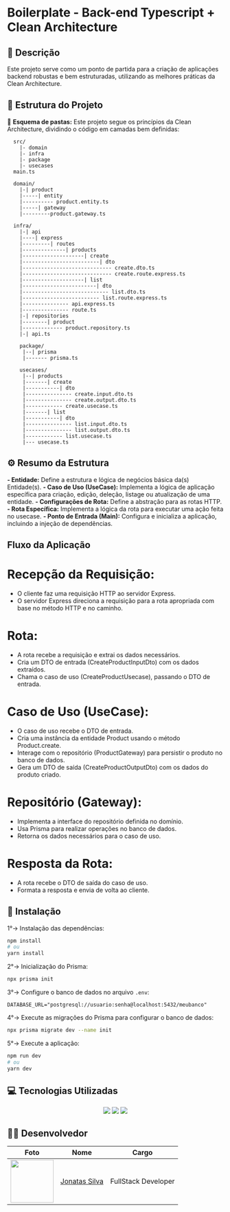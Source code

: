# Boilerplate - Back-end Typescript + Clean Architecture

## 💬 Descrição

Este projeto serve como um ponto de partida para a criação de aplicações backend robustas e bem estruturadas, utilizando as melhores práticas da Clean Architecture.

## 🚧 Estrutura do Projeto

📂 **Esquema de pastas:** Este projeto segue os princípios da Clean Architecture, dividindo o código em camadas bem definidas:
```
  src/
    |- domain
    |- infra
    |- package
    |- usecases
  main.ts

  domain/
    |-| product
    |-----| entity
    |---------- product.entity.ts
    |-----| gateway
    |---------product.gateway.ts

  infra/
    |-| api
    |----| express
    |---------| routes
    |--------------| products
    |--------------------| create
    |-------------------------| dto
    |----------------------------- create.dto.ts
    |----------------------------- create.route.express.ts
    |--------------------| list
    |------------------------| dto
    |---------------------------- list.dto.ts
    |------------------------- list.route.express.ts
    |--------------- api.express.ts
    |--------------- route.ts
    |-| repositories
    |--------| product
    |------------- product.repository.ts
    |-| api.ts

    package/
     |--| prisma
     |------- prisma.ts

    usecases/
     |--| products
     |-------| create
     |-----------| dto
     |--------------- create.input.dto.ts
     |--------------- create.output.dto.ts
     |------------ create.usecase.ts
     |-------| list
     |-----------| dto
     |--------------- list.input.dto.ts
     |--------------- list.output.dto.ts
     |------------ list.usecase.ts
     |--- usecase.ts
```
## ⚙ Resumo da Estrutura

**- Entidade:** Define a estrutura e lógica de negócios básica da(s) Entidade(s).
**- Caso de Uso (UseCase):** Implementa a lógica de aplicação específica para criação, edição, deleção, listage ou atualização de uma entidade.
**- Configurações de Rota:** Define a abstração para as rotas HTTP.
**- Rota Específica:** Implementa a lógica da rota para executar uma ação feita no usecase.
**- Ponto de Entrada (Main):** Configura e inicializa a aplicação, incluindo a injeção de dependências.

## Fluxo da Aplicação

# Recepção da Requisição:
- O cliente faz uma requisição HTTP ao servidor Express.
- O servidor Express direciona a requisição para a rota apropriada com base no método HTTP e no caminho.

# Rota:
- A rota recebe a requisição e extrai os dados necessários.
- Cria um DTO de entrada (CreateProductInputDto) com os dados extraídos.
- Chama o caso de uso (CreateProductUsecase), passando o DTO de entrada.

# Caso de Uso (UseCase):
- O caso de uso recebe o DTO de entrada.
- Cria uma instância da entidade Product usando o método Product.create.
- Interage com o repositório (ProductGateway) para persistir o produto no banco de dados.
- Gera um DTO de saída (CreateProductOutputDto) com os dados do produto criado.

# Repositório (Gateway):
- Implementa a interface do repositório definida no domínio.
- Usa Prisma para realizar operações no banco de dados.
- Retorna os dados necessários para o caso de uso.

# Resposta da Rota:
- A rota recebe o DTO de saída do caso de uso.
- Formata a resposta e envia de volta ao cliente.


## 🎯 Instalação
1°→ Instalação das dependências:
```bash
npm install
# ou
yarn install
```
2°→ Inicialização do Prisma:
```bash
npx prisma init
```
3°→ Configure o banco de dados no arquivo `.env`:
```env
DATABASE_URL="postgresql://usuario:senha@localhost:5432/meubanco"
```
4°→ Execute as migrações do Prisma para configurar o banco de dados:
```bash
npx prisma migrate dev --name init
```
5°→ Execute a aplicação:
```bash
npm run dev
# ou
yarn dev

```

## 💻 Tecnologias Utilizadas

 <div align="center">
  <image src="https://img.shields.io/badge/TypeScript-007ACC?style=for-the-badge&logo=typescript&logoColor=white" />
  <image src="https://img.shields.io/badge/Prisma-3982CE?style=for-the-badge&logo=Prisma&logoColor=white" />
  <image src="https://img.shields.io/badge/Express%20js-000000?style=for-the-badge&logo=express&logoColor=white" />
</div>

## 👨‍💻 Desenvolvedor

| Foto                                                                                                                           | Nome                                                 | Cargo               |
| ------------------------------------------------------------------------------------------------------------------------------ | ---------------------------------------------------- | ------------------- |
| <img src="https://avatars.githubusercontent.com/u/100796752?s=400&u=ae99bd456c6b274cd934d85a374a44340140e222&v=4" width="100"> | [Jonatas Silva](https://github.com/JsCodeDevlopment) | FullStack Developer |
